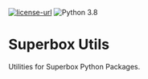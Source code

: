 [![license-url](https://img.shields.io/npm/l/make-coverage-badge.svg)](https://opensource.org/licenses/MIT)
![Python 3.8](https://img.shields.io/badge/python-3.8-blue.svg)

# Superbox Utils

Utilities for Superbox Python Packages.
